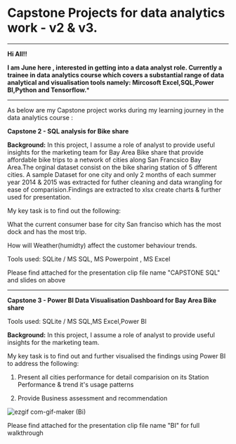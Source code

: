 # Capstone Projects for data analytics work - v2 & v3.

--------

**Hi All!!**

**I am June here , interested in getting into a data analyst role.
Currently a trainee in data analytics course which covers a substantial range of data analytical and visualisation tools namely: Mircosoft Excel,SQL,Power BI,Python and Tensorflow.***

---
As below are my Capstone project works during my learning journey in the data analytics course  :

**Capstone 2 - SQL analysis for Bike share**

  **Background:**
In this project, I assume a role of analyst to provide useful insights for the marketing team for Bay Area Bike share that provide affordable bike trips to a network of cities along San Francsico Bay Area.The orginal dataset consist on the bike sharing station of 5 dfferent cities. A sample Dataset for one city and only 2 months of each summer year 2014 & 2015 was extracted for futher cleaning and data wrangling for ease of comparision.Findings are extracted to xlsx create charts & further used for presentation.


My key task is to find out the following:

What the current consumer base for city San franciso which has the most dock and has the most trip.

How will Weather(humidty) affect the customer behaviour trends. 


Tools used: SQLite / MS SQL, MS Powerpoint , MS Excel

Please find attached for the presentation clip  file name "CAPSTONE SQL" and slides on above

-----------------

**Capstone 3 - Power BI Data Visualisation Dashboard for Bay Area Bike share**

Tools used: SQLite / MS SQL,MS Excel,Power BI

  **Background:**
In this project, I assume a role of analyst to provide useful insights for the marketing team. 

My key task is to find out and further visualised the findings using Power BI to address the following:

1. Present all cities performance for detail comparision on its Station Performance & trend it's usage patterns

2. Provide Business assessment and recommendation


![ezgif com-gif-maker (Bi)](https://user-images.githubusercontent.com/106800713/189535808-a29ac17b-f929-4a13-a915-33da816f36d8.gif)





Please find attached for the presentation clip file name "BI" for full walkthrough 




